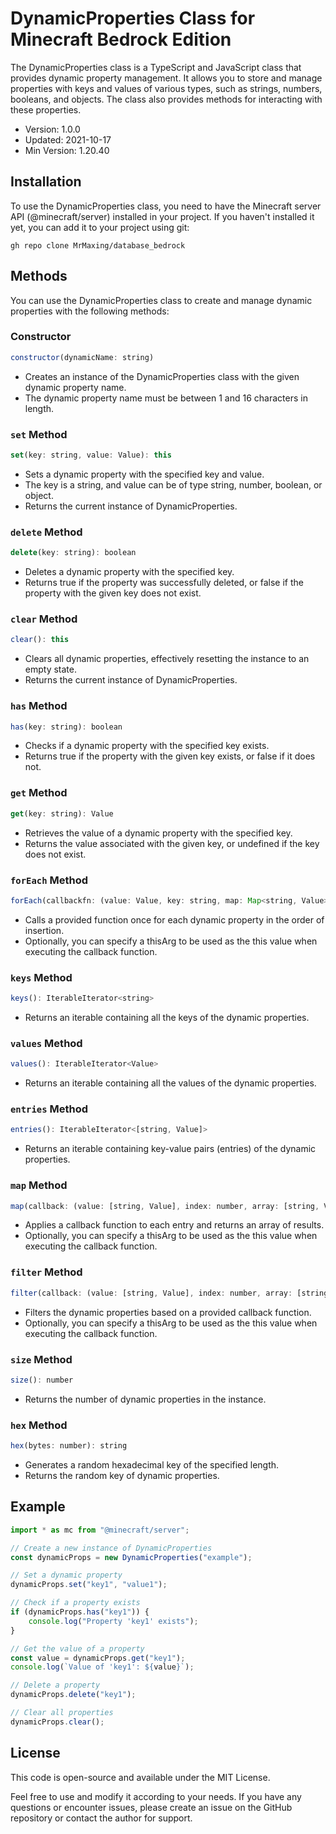 # DynamicProperties Class for Minecraft Bedrock Edition
The DynamicProperties class is a TypeScript and JavaScript class that provides dynamic property management. It allows you to store and manage properties with keys and values of various types, such as strings, numbers, booleans, and objects. The class also provides methods for interacting with these properties.

* Version: 1.0.0
* Updated: 2021-10-17
* Min Version: 1.20.40

## Installation
To use the DynamicProperties class, you need to have the Minecraft server API (@minecraft/server) installed in your project. If you haven't installed it yet, you can add it to your project using git:

```shell
gh repo clone MrMaxing/database_bedrock
```
## Methods
You can use the DynamicProperties class to create and manage dynamic properties with the following methods:

### Constructor
```js
constructor(dynamicName: string)
```
* Creates an instance of the DynamicProperties class with the given dynamic property name.
* The dynamic property name must be between 1 and 16 characters in length.
### `set` Method
```js
set(key: string, value: Value): this
```
* Sets a dynamic property with the specified key and value.
* The key is a string, and value can be of type string, number, boolean, or object.
* Returns the current instance of DynamicProperties.
### `delete` Method
```js
delete(key: string): boolean
```
* Deletes a dynamic property with the specified key.
* Returns true if the property was successfully deleted, or false if the property with the given key does not exist.
### `clear` Method
```ts
clear(): this
```
* Clears all dynamic properties, effectively resetting the instance to an empty state.
* Returns the current instance of DynamicProperties.
### `has` Method
```js
has(key: string): boolean
```
* Checks if a dynamic property with the specified key exists.
* Returns true if the property with the given key exists, or false if it does not.
### `get` Method
```js
get(key: string): Value
```
* Retrieves the value of a dynamic property with the specified key.
* Returns the value associated with the given key, or undefined if the key does not exist.
### `forEach` Method
```js
forEach(callbackfn: (value: Value, key: string, map: Map<string, Value>) => void, thisArg?: any): void
```
* Calls a provided function once for each dynamic property in the order of insertion.
* Optionally, you can specify a thisArg to be used as the this value when executing the callback function.
### `keys` Method
```js
keys(): IterableIterator<string>
```
* Returns an iterable containing all the keys of the dynamic properties.
### `values` Method
```js
values(): IterableIterator<Value>
```
* Returns an iterable containing all the values of the dynamic properties.
### `entries` Method
```js
entries(): IterableIterator<[string, Value]>
```
* Returns an iterable containing key-value pairs (entries) of the dynamic properties.
### `map` Method
```js
map(callback: (value: [string, Value], index: number, array: [string, Value][]) => Value, thisArg?: any): Value[]
```
* Applies a callback function to each entry and returns an array of results.
* Optionally, you can specify a thisArg to be used as the this value when executing the callback function.
### `filter` Method
```js
filter(callback: (value: [string, Value], index: number, array: [string, Value][]) => boolean, thisArg?: any): [string, Value][]
```
* Filters the dynamic properties based on a provided callback function.
* Optionally, you can specify a thisArg to be used as the this value when executing the callback function.
### `size` Method
```js
size(): number
```
* Returns the number of dynamic properties in the instance.
### `hex` Method
```js
hex(bytes: number): string
```
* Generates a random hexadecimal key of the specified length.
* Returns the random key of dynamic properties.
## Example
```js
import * as mc from "@minecraft/server";

// Create a new instance of DynamicProperties
const dynamicProps = new DynamicProperties("example");

// Set a dynamic property
dynamicProps.set("key1", "value1");

// Check if a property exists
if (dynamicProps.has("key1")) {
    console.log("Property 'key1' exists");
}

// Get the value of a property
const value = dynamicProps.get("key1");
console.log(`Value of 'key1': ${value}`);

// Delete a property
dynamicProps.delete("key1");

// Clear all properties
dynamicProps.clear();
```
## License
This code is open-source and available under the MIT License.

Feel free to use and modify it according to your needs. If you have any questions or encounter issues, please create an issue on the GitHub repository or contact the author for support.

